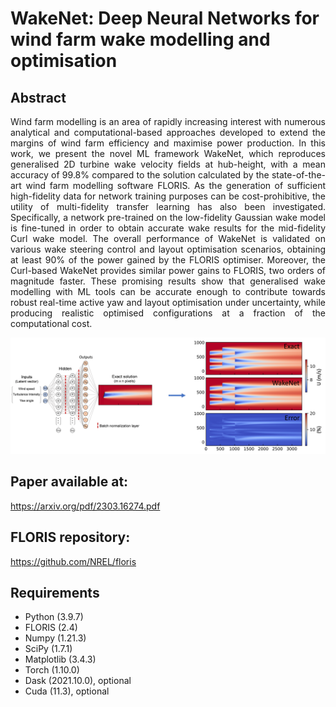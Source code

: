 # WakeNet: Deep Neural Networks for wind farm wake modelling and optimisation

## Abstract

<p align="justify">
Wind farm modelling is an area of rapidly increasing interest with numerous analytical and computational-based approaches developed to extend the margins of wind farm efficiency and maximise power production. In this work, we present the novel ML framework WakeNet, which reproduces generalised 2D turbine wake velocity fields at hub-height, with a mean accuracy of 99.8% compared to the solution calculated by the state-of-the-art wind farm modelling software FLORIS. As the generation of sufficient high-fidelity data for network training purposes can be cost-prohibitive, the utility of multi-fidelity transfer learning has also been investigated. Specifically, a network pre-trained on the low-fidelity Gaussian wake model is fine-tuned in order to obtain accurate wake results for the mid-fidelity Curl wake model. The overall performance of WakeNet is validated on various wake steering control and layout optimisation scenarios, obtaining at least 90% of the power gained by the FLORIS optimiser. Moreover, the Curl-based WakeNet provides similar power gains to FLORIS, two orders of magnitude faster. These promising results show that generalised wake modelling with ML tools can be accurate enough to contribute towards robust real-time active yaw and layout optimisation under uncertainty, while producing realistic optimised configurations at a fraction of the computational cost.
</p>

<p align="center">
  <img src="https://github.com/soanagno/wakeNet/blob/master/wakenet_fig.png">
</p>

## Paper available at:

https://arxiv.org/pdf/2303.16274.pdf

## FLORIS repository:

https://github.com/NREL/floris

## Requirements

* Python (3.9.7)
* FLORIS (2.4)
* Numpy (1.21.3)
* SciPy (1.7.1)
* Matplotlib (3.4.3)
* Torch (1.10.0)
* Dask (2021.10.0), optional
* Cuda (11.3), optional

